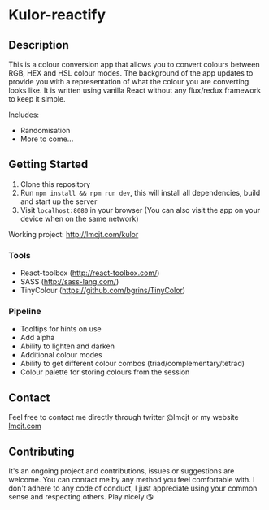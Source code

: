 # Kulor-reactify

## Description
This is a colour conversion app that allows you to convert colours between RGB, HEX and HSL colour modes. The background of the app updates to provide you with a representation of what the colour you are converting looks like. It is written using vanilla React without any flux/redux framework to keep it simple.

Includes:
* Randomisation
* More to come...

## Getting Started
1. Clone this repository
2. Run `npm install && npm run dev`, this will install all dependencies, build and start up the server
3. Visit `localhost:8080` in your browser (You can also visit the app on your device when on the same network)

Working project: http://lmcjt.com/kulor

### Tools
- React-toolbox (http://react-toolbox.com/)
- SASS (http://sass-lang.com/)
- TinyColour (https://github.com/bgrins/TinyColor)

### Pipeline
- Tooltips for hints on use
- Add alpha
- Ability to lighten and darken
- Additional colour modes
- Ability to get different colour combos (triad/complementary/tetrad)
- Colour palette for storing colours from the session

## Contact
Feel free to contact me directly through twitter @lmcjt or my website [lmcjt.com](http://lmcjt.com)

## Contributing
It's an ongoing project and contributions, issues or suggestions are welcome. You can contact me by any method you feel comfortable with. I don't adhere to any code of conduct, I just appreciate using your common sense and respecting others. Play nicely :kissing_heart:
